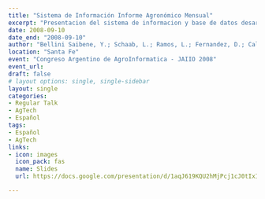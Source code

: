 ```yaml
---
title: "Sistema de Información Informe Agronómico Mensual"
excerpt: "Presentacion del sistema de informacion y base de datos desarrollado para gestionar y procesar los datos del informe mensual de estados de los cultivos en la Red de Informacion Agropecuaria Nacional"
date: 2008-09-10
date_end: "2008-09-10"
author: "Bellini Saibene, Y.; Schaab, L.; Ramos, L.; Fernandez, D.; Caldera, J.; Lucchetti, P; Lorda, H; Lemes, D."
location: "Santa Fe"
event: "Congreso Argentino de AgroInformatica - JAIIO 2008"
event_url: 
draft: false
# layout options: single, single-sidebar
layout: single
categories:
- Regular Talk
- AgTech
- Español
tags:
- Español
- AgTech
links:
- icon: images
  icon_pack: fas
  name: Slides 
  url: https://docs.google.com/presentation/d/1aqJ619KQU2hMjPcj1cJ0tIxIhhiEuYeJx8x73XFtKag/edit?usp=sharing

---
```


